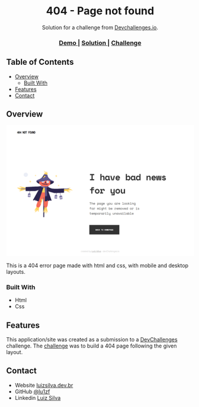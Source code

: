 <h1 align="center">404 - Page not found</h1>

<div align="center">
   Solution for a challenge from  <a href="http://devchallenges.io" target="_blank">Devchallenges.io</a>.
</div>

<div align="center">
  <h3>
    <a href="https://page-not-found-lu1zf.netlify.app/">
      Demo
    </a>
    <span> | </span>
    <a href="https://github.com/lu1zf/page-not-found">
      Solution
    </a>
    <span> | </span>
    <a href="https://devchallenges.io/challenges/wBunSb7FPrIepJZAg0sY">
      Challenge
    </a>
  </h3>
</div>

## Table of Contents

- [Overview](#overview)
  - [Built With](#built-with)
- [Features](#features)
- [Contact](#contact)

## Overview

![screenshot](./img/desktop.png)

This is a 404 error page made with html and css, with mobile and desktop layouts.

### Built With

- Html
- Css

## Features

This application/site was created as a submission to a [DevChallenges](https://devchallenges.io/challenges) challenge. The [challenge](https://devchallenges.io/challenges/wBunSb7FPrIepJZAg0sY) was to build a 404 page following the given layout.

## Contact

- Website [luizsilva.dev.br](https://www.luizsilva.dev.br)
- GitHub [@lu1zf](https://github.com/lu1zf)
- Linkedin [Luiz Silva](https://www.linkedin.com/in/lu1zf/)
